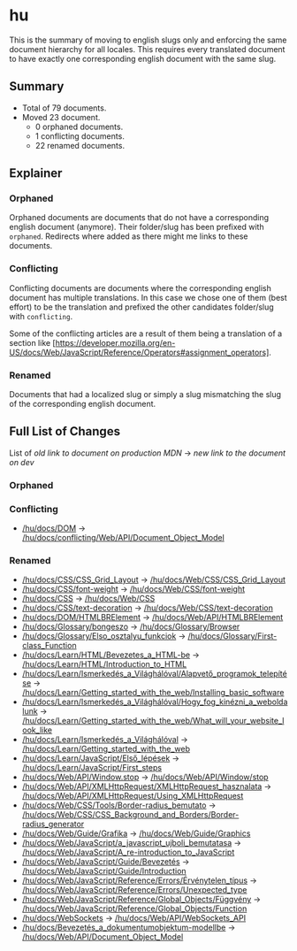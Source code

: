 # hu

This is the summary of moving to english slugs only and enforcing the same
document hierarchy for all locales. This requires every translated document to
have exactly one corresponding english document with the same slug.

## Summary

* Total of 79 documents.
* Moved 23 document.
  * 0 orphaned documents.
  * 1 conflicting documents.
  * 22 renamed documents.

## Explainer

### Orphaned

Orphaned documents are documents that do not have a corresponding english
document (anymore). Their folder/slug has been prefixed with `orphaned`.
Redirects where added as there might me links to these documents.

### Conflicting

Conflicting documents are documents where the corresponding english document has
multiple translations. In this case we chose one of them (best effort) to be the
translation and prefixed the other candidates folder/slug with `conflicting`.

Some of the conflicting articles are a result of them being a translation of a
section like
[https://developer.mozilla.org/en-US/docs/Web/JavaScript/Reference/Operators#assignment_operators].

### Renamed

Documents that had a localized slug or simply a slug mismatching the slug of the
corresponding english document.

## Full List of Changes

List of _old link to document on production MDN_
→ _new link to the document on dev_

### Orphaned



### Conflicting
* [/hu/docs/DOM](https://developer.mozilla.org/hu/docs/DOM) → [/hu/docs/conflicting/Web/API/Document_Object_Model](/hu/docs/conflicting/Web/API/Document_Object_Model)

### Renamed
* [/hu/docs/CSS/CSS_Grid_Layout](https://developer.mozilla.org/hu/docs/CSS/CSS_Grid_Layout) → [/hu/docs/Web/CSS/CSS_Grid_Layout](/hu/docs/Web/CSS/CSS_Grid_Layout)
* [/hu/docs/CSS/font-weight](https://developer.mozilla.org/hu/docs/CSS/font-weight) → [/hu/docs/Web/CSS/font-weight](/hu/docs/Web/CSS/font-weight)
* [/hu/docs/CSS](https://developer.mozilla.org/hu/docs/CSS) → [/hu/docs/Web/CSS](/hu/docs/Web/CSS)
* [/hu/docs/CSS/text-decoration](https://developer.mozilla.org/hu/docs/CSS/text-decoration) → [/hu/docs/Web/CSS/text-decoration](/hu/docs/Web/CSS/text-decoration)
* [/hu/docs/DOM/HTMLBRElement](https://developer.mozilla.org/hu/docs/DOM/HTMLBRElement) → [/hu/docs/Web/API/HTMLBRElement](/hu/docs/Web/API/HTMLBRElement)
* [/hu/docs/Glossary/bongeszo](https://developer.mozilla.org/hu/docs/Glossary/bongeszo) → [/hu/docs/Glossary/Browser](/hu/docs/Glossary/Browser)
* [/hu/docs/Glossary/Elso_osztalyu_funkciok](https://developer.mozilla.org/hu/docs/Glossary/Elso_osztalyu_funkciok) → [/hu/docs/Glossary/First-class_Function](/hu/docs/Glossary/First-class_Function)
* [/hu/docs/Learn/HTML/Bevezetes_a_HTML-be](https://developer.mozilla.org/hu/docs/Learn/HTML/Bevezetes_a_HTML-be) → [/hu/docs/Learn/HTML/Introduction_to_HTML](/hu/docs/Learn/HTML/Introduction_to_HTML)
* [/hu/docs/Learn/Ismerkedés_a_Világhálóval/Alapvető_programok_telepítése](https://developer.mozilla.org/hu/docs/Learn/Ismerkedés_a_Világhálóval/Alapvető_programok_telepítése) → [/hu/docs/Learn/Getting_started_with_the_web/Installing_basic_software](/hu/docs/Learn/Getting_started_with_the_web/Installing_basic_software)
* [/hu/docs/Learn/Ismerkedés_a_Világhálóval/Hogy_fog_kinézni_a_weboldalunk](https://developer.mozilla.org/hu/docs/Learn/Ismerkedés_a_Világhálóval/Hogy_fog_kinézni_a_weboldalunk) → [/hu/docs/Learn/Getting_started_with_the_web/What_will_your_website_look_like](/hu/docs/Learn/Getting_started_with_the_web/What_will_your_website_look_like)
* [/hu/docs/Learn/Ismerkedés_a_Világhálóval](https://developer.mozilla.org/hu/docs/Learn/Ismerkedés_a_Világhálóval) → [/hu/docs/Learn/Getting_started_with_the_web](/hu/docs/Learn/Getting_started_with_the_web)
* [/hu/docs/Learn/JavaScript/Első_lépések](https://developer.mozilla.org/hu/docs/Learn/JavaScript/Első_lépések) → [/hu/docs/Learn/JavaScript/First_steps](/hu/docs/Learn/JavaScript/First_steps)
* [/hu/docs/Web/API/Window.stop](https://developer.mozilla.org/hu/docs/Web/API/Window.stop) → [/hu/docs/Web/API/Window/stop](/hu/docs/Web/API/Window/stop)
* [/hu/docs/Web/API/XMLHttpRequest/XMLHttpRequest_hasznalata](https://developer.mozilla.org/hu/docs/Web/API/XMLHttpRequest/XMLHttpRequest_hasznalata) → [/hu/docs/Web/API/XMLHttpRequest/Using_XMLHttpRequest](/hu/docs/Web/API/XMLHttpRequest/Using_XMLHttpRequest)
* [/hu/docs/Web/CSS/Tools/Border-radius_bemutato](https://developer.mozilla.org/hu/docs/Web/CSS/Tools/Border-radius_bemutato) → [/hu/docs/Web/CSS/CSS_Background_and_Borders/Border-radius_generator](/hu/docs/Web/CSS/CSS_Background_and_Borders/Border-radius_generator)
* [/hu/docs/Web/Guide/Grafika](https://developer.mozilla.org/hu/docs/Web/Guide/Grafika) → [/hu/docs/Web/Guide/Graphics](/hu/docs/Web/Guide/Graphics)
* [/hu/docs/Web/JavaScript/a_javascript_ujboli_bemutatasa](https://developer.mozilla.org/hu/docs/Web/JavaScript/a_javascript_ujboli_bemutatasa) → [/hu/docs/Web/JavaScript/A_re-introduction_to_JavaScript](/hu/docs/Web/JavaScript/A_re-introduction_to_JavaScript)
* [/hu/docs/Web/JavaScript/Guide/Bevezetés](https://developer.mozilla.org/hu/docs/Web/JavaScript/Guide/Bevezetés) → [/hu/docs/Web/JavaScript/Guide/Introduction](/hu/docs/Web/JavaScript/Guide/Introduction)
* [/hu/docs/Web/JavaScript/Reference/Errors/Érvénytelen_típus](https://developer.mozilla.org/hu/docs/Web/JavaScript/Reference/Errors/Érvénytelen_típus) → [/hu/docs/Web/JavaScript/Reference/Errors/Unexpected_type](/hu/docs/Web/JavaScript/Reference/Errors/Unexpected_type)
* [/hu/docs/Web/JavaScript/Reference/Global_Objects/Függvény](https://developer.mozilla.org/hu/docs/Web/JavaScript/Reference/Global_Objects/Függvény) → [/hu/docs/Web/JavaScript/Reference/Global_Objects/Function](/hu/docs/Web/JavaScript/Reference/Global_Objects/Function)
* [/hu/docs/WebSockets](https://developer.mozilla.org/hu/docs/WebSockets) → [/hu/docs/Web/API/WebSockets_API](/hu/docs/Web/API/WebSockets_API)
* [/hu/docs/Bevezetés_a_dokumentumobjektum-modellbe](https://developer.mozilla.org/hu/docs/Bevezetés_a_dokumentumobjektum-modellbe) → [/hu/docs/Web/API/Document_Object_Model](/hu/docs/Web/API/Document_Object_Model)
